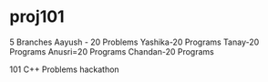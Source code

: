 # proj101

5 Branches 
Aayush - 20 Problems
Yashika-20 Programs 
Tanay-20 Programs 
Anusri=20 Programs
Chandan-20 Programs 


101 C++ Problems hackathon


